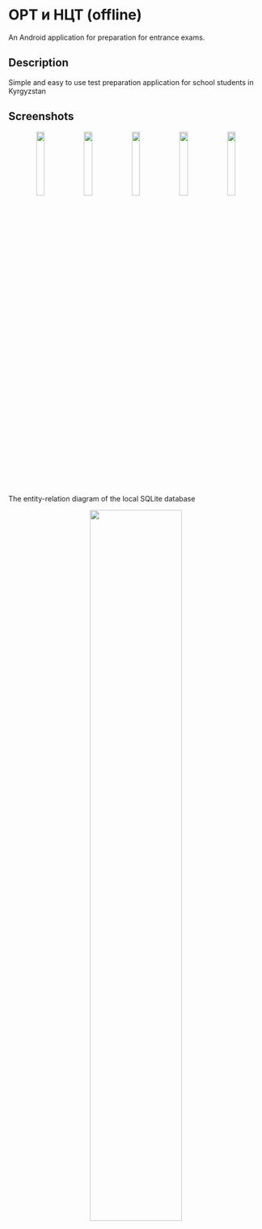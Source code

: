 # ОРТ и НЦТ (offline)

An Android application for preparation for entrance exams.

## Description

Simple and easy to use test preparation application for school students in Kyrgyzstan

## Screenshots

<p align="center">
<img src="https://user-images.githubusercontent.com/70685477/169546209-974550c7-5f27-4286-845d-fb71095613bd.png" width=18% height=18%>
<img src="https://user-images.githubusercontent.com/70685477/169546261-29a12304-37dc-4966-a7a6-38341a04d161.png" width=18% height=18%>
<img src="https://user-images.githubusercontent.com/70685477/169546284-562db9f2-21c1-4798-9b3d-942e3fad4b81.png" width=18% height=18%>
<img src="https://user-images.githubusercontent.com/70685477/169546295-6b847dfb-785b-448b-9012-3975f3899417.png" width=18% height=18%>
<img src="https://user-images.githubusercontent.com/70685477/169546308-16a4d191-1d1f-4749-98cf-1b82f5dc2391.png" width=18% height=18%>
</p>
  
The entity-relation diagram of the local SQLite database
<p align="center">
<img src="https://user-images.githubusercontent.com/70685477/170265064-6bc99394-e911-45e9-93e8-2d3af0754ea9.png" width=60% height=60%>
</p>
